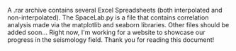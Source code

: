 A .rar archive contains several Excel Spreadsheets (both interpolated and non-interpolated). 
The SpaceLab.py is a file that contains correlation analysis made via the matplotlib and seaborn libraries. 
Other files should be added soon...
Right now, I'm working for a website to showcase our progress in the seismology field.
Thank you for reading this document!

